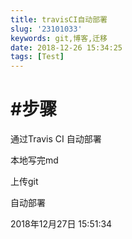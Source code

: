 ```yaml
---
title: travisCI自动部署
slug: '23101033'
keywords: git,博客,迁移
date: 2018-12-26 15:34:25
tags: [Test]
---
```



# #步骤
通过Travis CI 自动部署

本地写完md

上传git

自动部署

2018年12月27日 15:51:34


